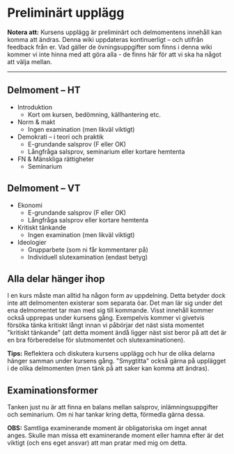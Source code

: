 # Preliminärt upplägg

**Notera att:** Kursens upplägg är preliminärt och delmomentens innehåll kan komma att ändras. Denna wiki uppdateras kontinuerligt – och utifrån feedback från er. Vad gäller de övningsuppgifter som finns i denna wiki kommer vi inte hinna med att göra alla - de finns här för att vi ska ha något att välja mellan. 

***

## Delmoment – HT
* Introduktion
	* Kort om kursen, bedömning, källhantering etc. 
* Norm & makt
	* Ingen examination (men likväl viktigt)
* Demokrati – i teori och praktik
	* E-grundande salsprov (F eller OK)
	* Långfråga salsprov, seminarium eller kortare hemtenta
* FN & Mänskliga rättigheter
	* Seminarium 

## Delmoment – VT
* Ekonomi
	* E-grundande salsprov (F eller OK)
	* Långfråga salsprov eller kortare hemtenta
* Kritiskt tänkande
	* Ingen examination (men likväl viktigt)
* Ideologier
	* Grupparbete (som ni får kommentarer på)
	* Individuell slutexamination (endast betyg)




## Alla delar hänger ihop
I en kurs måste man alltid ha någon form av uppdelning. Detta betyder dock inte att delmomenten existerar som separata öar. Det man lär sig under det ena delmomentet tar man med sig till kommande. Visst innehåll kommer också upprepas under kursens gång. Exempelvis kommer vi givetvis försöka tänka kritiskt långt innan vi påbörjar det näst sista momentet "kritiskt tänkande" (att detta moment ändå ligger näst sist beror på att det är en bra förberedelse för slutmomentet och slutexaminationen). 

**Tips:** Reflektera och diskutera kursens upplägg och hur de olika delarna hänger samman under kursens gång. "Smygtitta" också gärna på upplägget i de olika delmomenten (men tänk på att saker kan komma att ändras).




## Examinationsformer

Tanken just nu är att finna en balans mellan salsprov, inlämningsuppgifter och seminarium. Om ni har tankar kring detta, förmedla gärna dessa.

**OBS:** Samtliga examinerande moment är obligatoriska om inget annat anges. Skulle man missa ett examinerande moment eller hamna efter är det viktigt (och ens eget ansvar) att man pratar med mig om detta.


